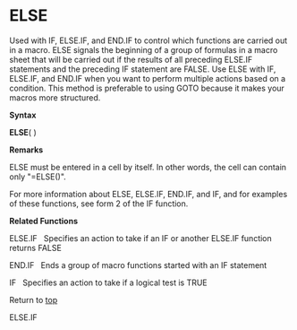 ELSE
====

Used with IF, ELSE.IF, and END.IF to control which functions are carried
out in a macro. ELSE signals the beginning of a group of formulas in a
macro sheet that will be carried out if the results of all preceding
ELSE.IF statements and the preceding IF statement are FALSE. Use ELSE
with IF, ELSE.IF, and END.IF when you want to perform multiple actions
based on a condition. This method is preferable to using GOTO because it
makes your macros more structured.

**Syntax**

**ELSE**( )

**Remarks**

ELSE must be entered in a cell by itself. In other words, the cell can
contain only \"=ELSE()\".

For more information about ELSE, ELSE.IF, END.IF, and IF, and for
examples of these functions, see form 2 of the IF function.

**Related Functions**

ELSE.IF   Specifies an action to take if an IF or another ELSE.IF
function returns FALSE

END.IF   Ends a group of macro functions started with an IF statement

IF   Specifies an action to take if a logical test is TRUE

Return to [top](#E)

ELSE.IF
